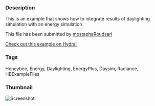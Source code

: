 ### Description 
This is an example that shows how to integrate results of daylighting simulation with an energy simulation

This file has been submitted by [mostaphaRoudsari](https://github.com/mostaphaRoudsari)

[Check out this example on Hydra!](http://hydrashare.github.io/hydra/viewer?owner=mostaphaRoudsari&fork=hydra_1&id=Integrated_Daylight_and_Energy_simulation)
### Tags 
Honeybee, Energy, Daylighting, EnergyPlus, Daysim, Radiance, HBExampleFiles
### Thumbnail 
![Screenshot](https://raw.githubusercontent.com/mostaphaRoudsari/hydra/master/Integrated_Daylight_and_Energy_simulation/thumbnail.png)

